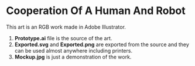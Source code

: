 # Cooperation Of A Human And Robot
This art is an RGB work made in Adobe Illustrator.

1. **Prototype.ai** file is the source of the art.
2. **Exported.svg** and **Exported.png** are exported from the source and they can be used almost anywhere including printers.
3. **Mockup.jpg** is just a demonstration of the work.